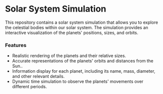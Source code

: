 # Solar System Simulation
This repository contains a solar system simulation that allows you to explore the celestial bodies within our solar system. The simulation provides an interactive visualization of the planets' positions, sizes, and orbits.

### Features
- Realistic rendering of the planets and their relative sizes.
- Accurate representations of the planets' orbits and distances from the Sun..
- Information display for each planet, including its name, mass, diameter, and other relevant details.
- Dynamic time simulation to observe the planets' movements over different periods.
